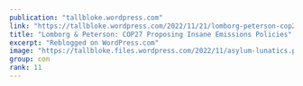 ```yaml
---
publication: "tallbloke.wordpress.com"
link: "https://tallbloke.wordpress.com/2022/11/21/lomborg-peterson-cop27-proposing-insane-emissions-policies/"
title: "Lomborg & Peterson: COP27 Proposing Insane Emissions Policies"
excerpt: "Reblogged on WordPress.com"
image: "https://tallbloke.files.wordpress.com/2022/11/asylum-lunatics.png"
group: con
rank: 11
---
```

